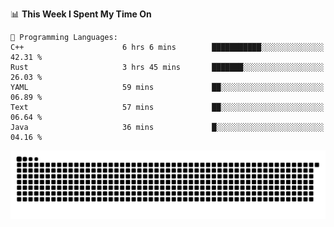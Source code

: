 <!--START_SECTION:waka-->
📊 **This Week I Spent My Time On** 

```text
💬 Programming Languages: 
C++                      6 hrs 6 mins        ███████████░░░░░░░░░░░░░░   42.31 % 
Rust                     3 hrs 45 mins       ███████░░░░░░░░░░░░░░░░░░   26.03 % 
YAML                     59 mins             ██░░░░░░░░░░░░░░░░░░░░░░░   06.89 % 
Text                     57 mins             ██░░░░░░░░░░░░░░░░░░░░░░░   06.64 % 
Java                     36 mins             █░░░░░░░░░░░░░░░░░░░░░░░░   04.16 % 
```


<!--END_SECTION:waka-->

<picture>
  <source media="(prefers-color-scheme: dark)" srcset="https://raw.githubusercontent.com/fuwx295/fuwx295/output/github-contribution-grid-snake-dark.svg">
  <source media="(prefers-color-scheme: light)" srcset="https://raw.githubusercontent.com/fuwx295/fuwx295/output/github-contribution-grid-snake.svg">
  <img alt="github contribution grid snake animation" src="https://raw.githubusercontent.com/fuwx295/fuwx295/output/github-contribution-grid-snake.svg">
</picture>

